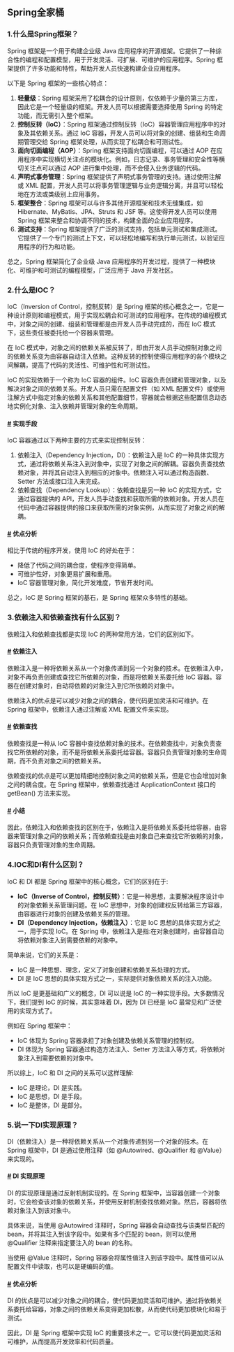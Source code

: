##                                                               Spring全家桶

### 1.什么是Spring框架？

Spring 框架是一个用于构建企业级 Java 应用程序的开源框架。它提供了一种综合性的编程和配置模型，用于开发灵活、可扩展、可维护的应用程序。Spring 框架提供了许多功能和特性，帮助开发人员快速构建企业应用程序。

以下是 Spring 框架的一些核心特点：

1. **轻量级**：Spring 框架采用了松耦合的设计原则，仅依赖于少量的第三方库，因此它是一个轻量级的框架。开发人员可以根据需要选择使用 Spring 的特定功能，而无需引入整个框架。
2. **控制反转（IoC）**：Spring 框架通过控制反转（IoC）容器管理应用程序中的对象及其依赖关系。通过 IoC 容器，开发人员可以将对象的创建、组装和生命周期管理交给 Spring 框架处理，从而实现了松耦合和可测试性。
3. **面向切面编程（AOP）**：Spring 框架支持面向切面编程，可以通过 AOP 在应用程序中实现横切关注点的模块化。例如，日志记录、事务管理和安全性等横切关注点可以通过 AOP 进行集中处理，而不会侵入业务逻辑的代码。
4. **声明式事务管理**：Spring 框架提供了声明式事务管理的支持。通过使用注解或 XML 配置，开发人员可以将事务管理逻辑与业务逻辑分离，并且可以轻松地在方法或类级别上应用事务。
5. **框架整合**：Spring 框架可以与许多其他开源框架和技术无缝集成，如 Hibernate、MyBatis、JPA、Struts 和 JSF 等。这使得开发人员可以使用 Spring 框架来整合和协调不同的技术，构建全面的企业应用程序。
6. **测试支持**：Spring 框架提供了广泛的测试支持，包括单元测试和集成测试。它提供了一个专门的测试上下文，可以轻松地编写和执行单元测试，以验证应用程序的行为和功能。

总之，Spring 框架简化了企业级 Java 应用程序的开发过程，提供了一种模块化、可维护和可测试的编程模型，广泛应用于 Java 开发社区。

### 2.什么是IOC？

IoC（Inversion of Control，控制反转）是 Spring 框架的核心概念之一，它是一种设计原则和编程模式，用于实现松耦合和可测试的应用程序。在传统的编程模式中，对象之间的创建、组装和管理都是由开发人员手动完成的，而在 IoC 模式下，这些责任被委托给一个容器来管理。

在 IoC 模式中，对象之间的依赖关系被反转了，即由开发人员手动控制对象之间的依赖关系变为由容器自动注入依赖。这种反转的控制使得应用程序的各个模块之间解耦，提高了代码的灵活性、可维护性和可测试性。

IoC 的实现依赖于一个称为 IoC 容器的组件。IoC 容器负责创建和管理对象，以及解决对象之间的依赖关系。开发人员只需在配置文件（如 XML 配置文件）或使用注解方式中指定对象的依赖关系和其他配置细节，容器就会根据这些配置信息动态地实例化对象、注入依赖并管理对象的生命周期。

#### [#](#实现手段) 实现手段

IoC 容器通过以下两种主要的方式来实现控制反转：

1. 依赖注入（Dependency Injection，DI）：依赖注入是 IoC 的一种具体实现方式，通过将依赖关系注入到对象中，实现了对象之间的解耦。容器负责查找依赖对象，并将其自动注入到相应的对象中。依赖注入可以通过构造函数、Setter 方法或接口注入来完成。
2. 依赖查找（Dependency Lookup）：依赖查找是另一种 IoC 的实现方式，它通过容器提供的 API，开发人员手动查找和获取所需的依赖对象。开发人员在代码中通过容器提供的接口来获取所需的对象实例，从而实现了对象之间的解耦。

#### [#](#优点分析) 优点分析

相比于传统的程序开发，使用 IoC 的好处在于：

- 降低了代码之间的耦合度，使程序变得简单。
- 可维护性好，对象更易扩展和重用。
- IoC 容器管理对象，简化开发难度，节省开发时间。

总之，IoC 是 Spring 框架的基石，是 Spring 框架众多特性的基础。

### 3.依赖注入和依赖查找有什么区别？

依赖注入和依赖查找都是实现 IoC 的两种常用方法，它们的区别如下。

#### [#](#依赖注入) 依赖注入

依赖注入是一种将依赖关系从一个对象传递到另一个对象的技术。在依赖注入中，对象不再负责创建或查找它所依赖的对象，而是将依赖关系委托给 IoC 容器。容器在创建对象时，自动将依赖的对象注入到它所依赖的对象中。

依赖注入的优点是可以减少对象之间的耦合，使代码更加灵活和可维护。在 Spring 框架中，依赖注入通过注解或 XML 配置文件来实现。

#### [#](#依赖查找) 依赖查找

依赖查找是一种从 IoC 容器中查找依赖对象的技术。在依赖查找中，对象负责查找它所依赖的对象，而不是将依赖关系委托给容器。容器只负责管理对象的生命周期，而不负责对象之间的依赖关系。

依赖查找的优点是可以更加精细地控制对象之间的依赖关系，但是它也会增加对象之间的耦合度。在 Spring 框架中，依赖查找通过 ApplicationContext 接口的 getBean() 方法来实现。

#### [#](#小结) 小结

因此，依赖注入和依赖查找的区别在于，依赖注入是将依赖关系委托给容器，由容器来管理对象之间的依赖关系；而依赖查找是由对象自己来查找它所依赖的对象，容器只负责管理对象的生命周期。

### 4.IOC和DI有什么区别？

IoC 和 DI 都是 Spring 框架中的核心概念，它们的区别在于:

- **IoC（Inverse of Control，控制反转）**：它是一种思想，主要解决程序设计中的对象依赖关系管理问题。在 IoC 思想中，对象的创建权反转给第三方容器，由容器进行对象的创建及依赖关系的管理。
- **DI（Dependency Injection，依赖注入）**：它是 IoC 思想的具体实现方式之一，用于实现 IoC。在 Spring 中，依赖注入是指:在对象创建时，由容器自动将依赖对象注入到需要依赖的对象中。

简单来说，它们的关系是：

- IoC 是一种思想、理念，定义了对象创建和依赖关系处理的方式。
- DI 是 IoC 思想的具体实现方式之一，实际提供对象依赖关系的注入功能。

所以 IoC 是更基础和广义的概念，DI 可以说是 IoC 的一种实现手段。大多数情况下，我们提到 IoC 的时候，其实意味着 DI，因为 DI 已经是 IoC 最常见和广泛使用的实现方式了。

例如在 Spring 框架中：

- IoC 体现为 Spring 容器承担了对象创建及依赖关系管理的控制权。
- DI 体现为 Spring 容器通过构造方法注入、Setter 方法注入等方式，将依赖对象注入到需要依赖的对象中。

所以综上，IoC 和 DI 之间的关系可以这样理解:

- IoC 是理论，DI 是实践。
- IoC 是思想，DI 是手段。
- IoC 是整体，DI 是部分。

### 5.说一下DI实现原理？

DI（依赖注入）是一种将依赖关系从一个对象传递到另一个对象的技术。在 Spring 框架中，DI 是通过使用注释（如 @Autowired、@Qualifier 和 @Value）来实现的。

#### [#](#di-实现原理) DI 实现原理

DI 的实现原理是通过反射机制实现的。在 Spring 框架中，当容器创建一个对象时，它会检查该对象的依赖关系，并使用反射机制查找依赖对象。然后，容器将依赖对象注入到该对象中。

具体来说，当使用 @Autowired 注释时，Spring 容器会自动查找与该类型匹配的 bean，并将其注入到该字段中。如果有多个匹配的 bean，则可以使用 @Qualifier 注释来指定要注入的 bean 的名称。

当使用 @Value 注释时，Spring 容器会将属性值注入到该字段中。属性值可以从配置文件中读取，也可以是硬编码的值。

#### [#](#优点分析) 优点分析

DI 的优点是可以减少对象之间的耦合，使代码更加灵活和可维护。通过将依赖关系委托给容器，对象之间的依赖关系变得更加松散，从而使代码更加模块化和易于测试。

因此，DI 是 Spring 框架中实现 IoC 的重要技术之一。它可以使代码更加灵活和可维护，从而提高开发效率和代码质量。









